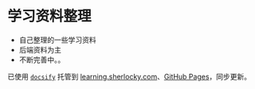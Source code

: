 # 学习资料整理

* 自己整理的一些学习资料
* 后端资料为主
* 不断完善中。。

已使用 [``docsify``](https://docsify.js.org/#/zh-cn/quickstart) 托管到 [learning.sherlocky.com](https://learning.sherlocky.com/)、[GitHub Pages](https://y836097668.github.io/learning/)，同步更新。

